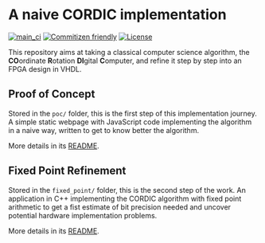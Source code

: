 # A naive CORDIC implementation

[![main_ci](https://img.shields.io/github/workflow/status/baptistepetit/cordic/Main%20Branch%20Event)](https://github.com/baptistepetit/cordic/actions?query=workflow%3A%22Main+Branch+Event%22)
[![Commitizen friendly](https://img.shields.io/badge/commitizen-friendly-brightgreen.svg)](http://commitizen.github.io/cz-cli/)
[![License](https://img.shields.io/github/license/baptistepetit/cordic)](LICENSE)


This repository aims at taking a classical computer science algorithm, the **CO**ordinate **R**otation **DI**gital **C**omputer, and refine it step by step into an FPGA design in VHDL.


## Proof of Concept

Stored in the `poc/` folder, this is the first step of this implementation journey. A simple static webpage with JavaScript code implementing the algorithm in a naive way, written to get to know better the algorithm.

More details in its [README](poc/README.md).

## Fixed Point Refinement

Stored in the `fixed_point/` folder, this is the second step of the work. An application in C++ implementing the CORDIC algorithm with fixed point arithmetic to get a fist estimate of bit precision needed and uncover potential hardware implementation problems.

More details in its [README](fixed_point/README.md).
